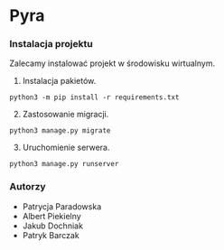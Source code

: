 # Pyra

### Instalacja projektu

Zalecamy instalować projekt w środowisku wirtualnym.

1. Instalacja pakietów.
```shell script
python3 -m pip install -r requirements.txt
```

2. Zastosowanie migracji.
```shell script
python3 manage.py migrate
```

3. Uruchomienie serwera.
```shell script
python3 manage.py runserver
```

### Autorzy

- Patrycja Paradowska
- Albert Piekielny
- Jakub Dochniak
- Patryk Barczak
